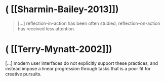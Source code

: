 # ( [[Sharmin-Bailey-2013]])


> [...] reflection-in-action has been often studied, reflection-on-action has received less attention.  
  




# ( [[Terry-Mynatt-2002]])


 [...] modern user interfaces do not explicitly support these practices, and instead impose a linear progression through tasks that is a poor fit for creative pursuits.

  




